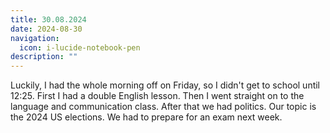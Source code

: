 ```yaml
---
title: 30.08.2024
date: 2024-08-30
navigation:
  icon: i-lucide-notebook-pen
description: ""
---
```


Luckily, I had the whole morning off on Friday, so I didn't get to school until 12:25. First I had a double English lesson. Then I went straight on to the language and communication class. After that we had politics. Our topic is the 2024 US elections. We had to prepare for an exam next week.


